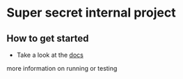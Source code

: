# Super secret internal project

## How to get started
- Take a look at the [docs](/docs)


more information on running or testing
